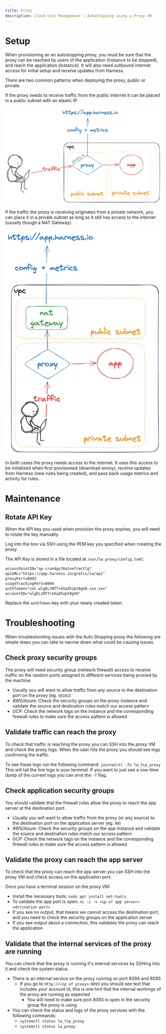 ```yaml
---
title: Proxy
description: Cloud Cost Management - AutoStopping using a Proxy VM
---
```


# Setup

When provisioning an an autostopping proxy, you must be sure that the proxy can be reached by users of the application (instance to be stopped), and reach the application (instance). It will also need outbound internet access for initial setup and receive updates from Harness.

There are two common patterns when deploying the proxy, public or private.

If the proxy needs to receive traffic from the public internet it can be placed in a public subnet with an elastic IP.

![](../../../static/proxy-setup-public.png)

If the traffic the proxy is receiving originates from a private network, you can place it in a private subnet as long as it still has access to the internet (usually though a NAT Gateway).

![](../../../static/proxy-setup-private.png)

In both cases the proxy needs access to the internet. It uses this access to be initialized when first provisioned (download envoy), receive updates from Harness (new rules being created), and pass back usage metrics and activity for rules.

# Maintenance

## Rotate API Key

When the API key you used when provision the proxy expires, you will need to rotate the key manually.

Log into the box via SSH using the PEM key you specified when creating the proxy.

The API Key is stored in a file located at `/var/lw_proxy/config.toml`:

```
accessPointID="ap-crun4gs76otnefrectlg"
apiURL="https://app.harness.io/gratis/lw/api"
proxyPort=8093
usageTrackingPort=8094
authToken="sat.wlgELJ0TTre5aZhzpt8gVA.xxx.xxx"
accountID="wlgELJ0TTre5aZhzpt8gVA"
```

Replace the `authToken` key with your newly created token.

# Troubleshooting

When troubleshooting issues with the Auto Stopping proxy the following are simple steps you can take to narrow down what could be causing issues.

## Check proxy security groups

The proxy will need security group (network firewall) access to receive traffic on the random ports assigned to different services being proxied by the machine.

- Usually you will want to allow traffic from any source to the destination port on the proxy (eg. `56102`)
- AWS/Azure: Check the security groups on the proxy instance and validate the source and destination rules match our access pattern
- GCP: Check the network tags on the instance and the corresponding firewall rules to make sure the access pattern is allowed

## Validate traffic can reach the proxy

To check that traffic is reaching the proxy you can SSH into the proxy VM and check the proxy logs. When the user hits the proxy you should see logs confirming the traffic.

To see these logs run the following command: `journalctl -fu lw_tcp_proxy`
This will tail the live logs in your terminal. If you want to just see a one-time dump of the current logs you can omit the `-f` flag.

## Check application security groups

You should validate that the firewall rules allow the proxy to reach the app server at the destination port.

- Usually you will want to allow traffic from the proxy (or any source) to the destination port on the application server (eg. `80`)
- AWS/Azure: Check the security groups on the app instance and validate the source and destination rules match our access pattern
- GCP: Check the network tags on the instance and the corresponding firewall rules to make sure the access pattern is allowed

## Validate the proxy can reach the app server

To check that the proxy can reach the app server you can SSH into the proxy VM and check access on the application port.

Once you have a terminal session on the proxy VM:
- Install the necessary tools: `sudo apt install net-tools`
- To validate the app port is open: `nc -z -v <ip of app server> <dstination port>` 
- If you see no output, that means we cannot access the destination port, and you need to check the security groups on the application server
- If you see output about a connection, this validates the proxy can reach the application

## Validate that the internal services of the proxy are running
        
You can check that the proxy is running it's internal services by SSHing into it and check the system status.

- There is an internal service on the proxy running on port 8094 and 8093
    - If you go to `http://<ip of proxy>:8093` you should see text that includes your account id, this is one hint that the internal workings of the proxy are running as expected
        - You will need to make sure port 8093 is open in the security group the proxy is using
- You can check the status and logs of the proxy services with the following commands:
    - `systemctl status lw_tcp_proxy`
    - `systemctl status lw_proxy`
